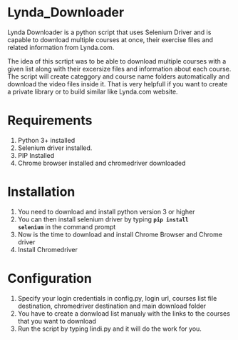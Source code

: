 # Lynda_Downloader
Lynda Downloader is a python script that uses Selenium Driver and is capable to download multiple courses at once, their exercise files and related information from Lynda.com. 

The idea of this scrtipt was to be able to download multiple courses with a given list along with their excersize files and information about each course.
The script will create categgory and course name folders automatically and download the video files inside it. That is very helpfull if you want to create a private library or to build similar like Lynda.com website.</br>

# Requirements
1. Python 3+ installed </br>
2. Selenium driver installed. </br>
3. PIP Installed
4. Chrome browser installed and chromedriver downloaded</br>

# Installation
1. You need to download and install python version 3 or higher</br>
2. You can then install selenium driver by typing <code><b>pip install selenium</b></code> in the command prompt</br>
3. Now is the time to download and install Chrome Browser and Chrome driver
4. Install Chromedriver

# Configuration
1. Specify your login credentials in config.py, login url, courses list file destination, chromedriver destination and main download folder
2. You have to create a donwload list manualy with the links to the courses that you want to download
3. Run the script by typing lindi.py and it will do the work for you.

